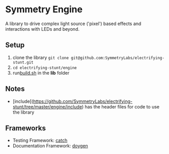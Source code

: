 Symmetry Engine
===============

A library to drive complex light source ('pixel') based effects and interactions with LEDs and beyond.

Setup
-----
1. clone the library `git clone git@github.com:SymmetryLabs/electrifying-stunt.git`
2. `cd electrifying-stunt/engine`
3. run[build.sh](https://github.com/SymmetryLabs/electrifying-stunt/blob/master/engine/build.sh) in the **lib** folder

Notes
-----
* [include[(https://github.com/SymmetryLabs/electrifying-stunt/tree/master/engine/include) has the header files for code to use the library

Frameworks
-----
* Testing Framework: [catch](https://github.com/philsquared/Catch)
* Documentation Framework: [doygen](http://www.stack.nl/~dimitri/doxygen/)
